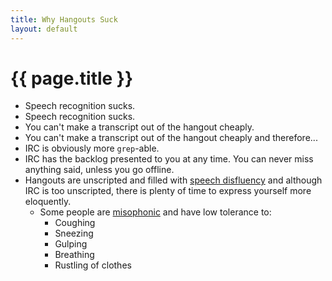 ```yaml
---
title: Why Hangouts Suck
layout: default
---
```

{{ page.title }}
================


* Speech recognition sucks.
* Speech recognition sucks.
* You can't make a transcript out of the hangout cheaply.
* You can't make a transcript out of the hangout cheaply and therefore...
* IRC is obviously more `grep`-able.
* IRC has the backlog presented to you at any time. You can never miss anything said, unless you go offline.
* Hangouts are unscripted and filled with [speech disfluency] and although IRC is too unscripted, there is plenty of time to express yourself more eloquently.
    * Some people are [misophonic] and have low tolerance to:
        * Coughing
        * Sneezing
        * Gulping
        * Breathing
        * Rustling of clothes


[speech disfluency]: https://en.wikipedia.org/wiki/Speech_disfluency
[misophonic]: http://en.wikipedia.org/wiki/Misophonia
